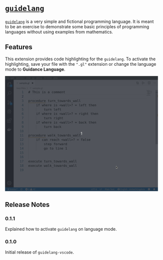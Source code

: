 # [`guidelang`](https://github.com/feitosa-daniel/guidelang-vscode/blob/v0.1.0/guidelang.md)

[`guidelang`](https://github.com/feitosa-daniel/guidelang-vscode/blob/v0.1.0/guidelang.md) is a very simple and fictional programming language. It is meant to be an exercise to demonstrate some basic principles of programming languages without using examples from mathematics.

## Features

This extension provides code highlighting for the `guidelang`. To activate the highlighting, save your file with the `".gl"` extension or change the language mode to **Guidance Language**.

![image](https://raw.githubusercontent.com/feitosa-daniel/guidelang-vscode/v0.1.1/syntax-highlight.gif?raw=true)

## Release Notes

### 0.1.1

Explained how to activate `guidelang` on language mode.

### 0.1.0

Initial release of `guidelang-vscode`.
